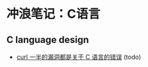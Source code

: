 # 冲浪笔记：C语言

## C language design

- [curl 一半的漏洞都是关于 C 语言的错误][d1] (todo)

  [d1]: https://daniel.haxx.se/blog/2021/03/09/half-of-curls-vulnerabilities-are-c-mistakes/
